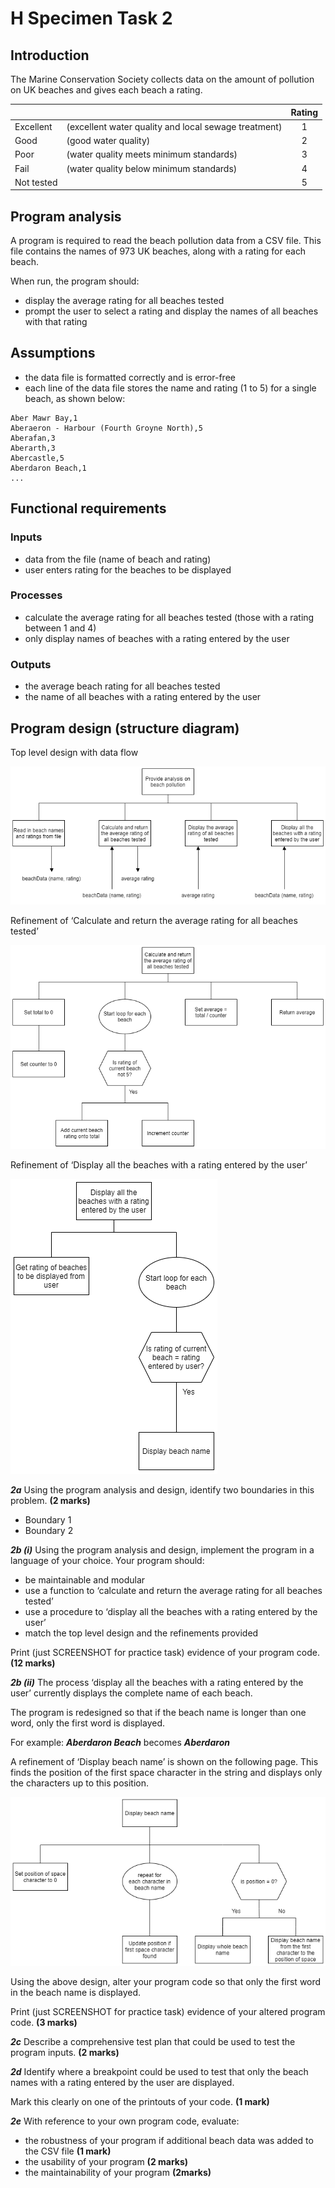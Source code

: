 # H Specimen Task 2

## Introduction

The Marine Conservation Society collects data on the amount of pollution on UK beaches and gives each beach a rating.

|  |  | Rating |
| --- | --- | :---: | 
| Excellent | (excellent water quality and local sewage treatment) | 1 |
| Good | (good water quality) | 2 |
| Poor | (water quality meets minimum standards) | 3 |
| Fail | (water quality below minimum standards) | 4 |
|Not tested |  | 5

## Program analysis

A program is required to read the beach pollution data from a CSV file.
This file contains the names of 973 UK beaches, along with a rating for each beach.

When run, the program should:
* display the average rating for all beaches tested
* prompt the user to select a rating and display the names of all beaches with that rating

## Assumptions

* the data file is formatted correctly and is error-free
* each line of the data file stores the name and rating (1 to 5) for a single beach, as shown below:

```
Aber Mawr Bay,1  
Aberaeron - Harbour (Fourth Groyne North),5  
Aberafan,3  
Aberarth,3  
Abercastle,5  
Aberdaron Beach,1   
...
```

## Functional requirements

### Inputs
* data from the file (name of beach and rating)
* user enters rating for the beaches to be displayed

### Processes
* calculate the average rating for all beaches tested (those with a rating between 1 and 4)
* only display names of beaches with a rating entered by the user

### Outputs
* the average beach rating for all beaches tested
* the name of all beaches with a rating entered by the user

## Program design (structure diagram)

Top level design with data flow

![Top level design](assets/top.png)

Refinement of ‘Calculate and return the average rating for all beaches tested’

![Calculate average function](assets/average.png)

Refinement of ‘Display all the beaches with a rating entered by the user’

![Dsiplay beaches procedure](assets/display1.png)

___2a___ Using the program analysis and design, identify two boundaries in this problem. __(2 marks)__

* Boundary 1
* Boundary 2

___2b (i)___ Using the program analysis and design, implement the program in a language of your choice. Your program should:
* be maintainable and modular
* use a function to ‘calculate and return the average rating for all beaches tested’
* use a procedure to ‘display all the beaches with a rating entered by the user’
* match the top level design and the refinements provided

Print (just SCREENSHOT for practice task) evidence of your program code. __(12 marks)__

___2b (ii)___ The process ‘display all the beaches with a rating entered by the user’ currently
displays the complete name of each beach.

The program is redesigned so that if the beach name is longer than one word, only the first word is displayed.

For example: ___Aberdaron Beach___ becomes ___Aberdaron___

A refinement of ‘Display beach name’ is shown on the following page. This finds the position of the first space character in the string and displays only the characters up to this position.

![Image missing](assets/display2.png)

Using the above design, alter your program code so that only the first word in the beach name is displayed.

Print (just SCREENSHOT for practice task) evidence of your altered program code. __(3 marks)__

___2c___ Describe a comprehensive test plan that could be used to test the program inputs. __(2 marks)__

___2d___ Identify where a breakpoint could be used to test that only the beach names with a rating entered by the user are displayed.

Mark this clearly on one of the printouts of your code. __(1 mark)__

___2e___ With reference to your own program code, evaluate:
* the robustness of your program if additional beach data was added to the CSV file __(1 mark)__
* the usability of your program __(2 marks)__
* the maintainability of your program __(2marks)__